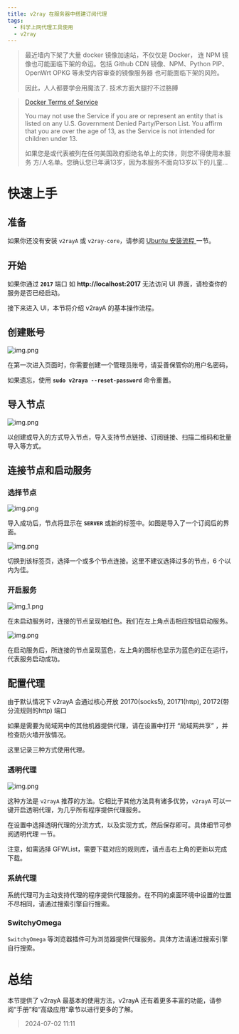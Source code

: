```yaml
---
title: v2ray 在服务器中搭建订阅代理
tags:
  - 科学上网代理工具使用
  - v2ray
---
```


> 最近墙内下架了大量 docker 镜像加速站，不仅仅是 Docker，
> 连 NPM 镜像也可能面临下架的命运。包括 Github CDN 镜像、NPM、Python PIP、OpenWrt OPKG 等未受内容审查的镜像服务器
> 也可能面临下架的风险。
>
> 因此，人人都要学会用魔法了. 技术方面大腿拧不过胳膊

> [Docker Terms of Service](https://www.docker.com/legal/docker-terms-service/)
>
> You may not use the Service if you are or represent an entity that is listed on any U.S. Government Denied
> Party/Person List. You affirm that you are over the age of 13, as the Service is not intended for children under 13.
>
> 如果您是或代表被列在任何美国政府拒绝名单上的实体，则您不得使用本服务
> 方/人名单。您确认您已年满13岁，因为本服务不面向13岁以下的儿童...

# 快速上手

## 准备

如果你还没有安装 `v2rayA` 或 `v2ray-core`，请参阅 [Ubuntu 安装流程
](https://2218084076.github.io/posts/Ubuntu-install-v2ray-docusaurus/) 一节。

## 开始

如果你通过 **`2017`** 端口 如 **http://localhost:2017** 无法访问 UI 界面，请检查你的服务是否已经启动。

接下来进入 UI，本节将介绍 v2rayA 的基本操作流程。

## 创建账号

![img.png](./img/create%20an%20account.png)

在第一次进入页面时，你需要创建一个管理员账号，请妥善保管你的用户名密码，

如果遗忘，使用 **`sudo v2raya --reset-password`** 命令重置。

## 导入节点

![img.png](./img/Import%20node.png)

以创建或导入的方式导入节点，导入支持节点链接、订阅链接、扫描二维码和批量导入等方式。

## 连接节点和启动服务

### 选择节点

![img.png](./img/Select%20node.png)

导入成功后，节点将显示在 **`SERVER`** 或新的标签中。如图是导入了一个订阅后的界面。

![img.png](./img/Refresh%20node.png)

切换到该标签页，选择一个或多个节点连接。这里不建议选择过多的节点，6 个以内为佳。

[//]: # (v2ray 服务会根据延迟，自动进行负载均衡。)

### 开启服务

![img_1.png](./img/Start%20service.png)

在未启动服务时，连接的节点呈现柚红色。我们在左上角点击相应按钮启动服务。

![img.png](./img/Open%20successfully.png)

在启动服务后，所连接的节点呈现蓝色，左上角的图标也显示为蓝色的正在运行，代表服务启动成功。

## 配置代理

由于默认情况下 v2rayA 会通过核心开放 20170(socks5), 20171(http), 20172(带分流规则的http) 端口

如果是需要为局域网中的其他机器提供代理，请在设置中打开 “局域网共享” ，并检查防火墙开放情况。

这里记录三种方式使用代理。

### 透明代理

![img.png](./img/transparent%20proxy.png)

这种方法是 `v2rayA` 推荐的方法。它相比于其他方法具有诸多优势，`v2rayA` 可以一键开启透明代理，为几乎所有程序提供代理服务。

在设置中选择透明代理的分流方式，以及实现方式，然后保存即可。具体细节可参阅透明代理 一节。

注意，如需选择 GFWList，需要下载对应的规则库，请点击右上角的更新以完成下载。

### 系统代理

系统代理可为主动支持代理的程序提供代理服务。在不同的桌面环境中设置的位置不尽相同，请通过搜索引擎自行搜索。

### SwitchyOmega

`SwitchyOmega` 等浏览器插件可为浏览器提供代理服务。具体方法请通过搜索引擎自行搜索。

# 总结

本节提供了 v2rayA 最基本的使用方法，v2rayA 还有着更多丰富的功能，请参阅“手册”和“高级应用”章节以进行更多的了解。
> 2024-07-02 11:11